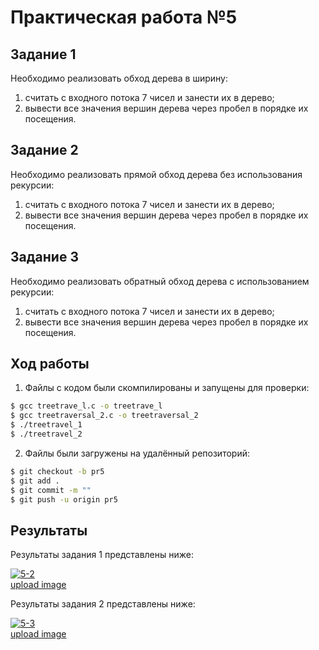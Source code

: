 # Практическая работа №5


## Задание 1

Необходимо реализовать обход дерева в ширину:
1. считать с входного потока 7 чисел и занести их в дерево;
2. вывести все значения вершин дерева через пробел в порядке их посещения.

## Задание 2

Необходимо реализовать прямой обход дерева без использования рекурсии:
1. считать с входного потока 7 чисел и занести их в дерево;
2. вывести все значения вершин дерева через пробел в порядке их посещения.

## Задание 3

Необходимо реализовать обратный обход дерева с использованием рекурсии:
1. считать с входного потока 7 чисел и занести их в дерево;
2. вывести все значения вершин дерева через пробел в порядке их посещения.


## Ход работы 

1. Файлы с кодом были скомпилированы и запущены для проверки: 
```sh
$ gcc treetrave_l.c -o treetrave_l
$ gcc treetraversal_2.c -o treetraversal_2
$ ./treetravel_1
$ ./treetravel_2
```
2. Файлы были загружены на удалённый репозиторий:
```sh
$ git checkout -b pr5
$ git add .
$ git commit -m ""
$ git push -u origin pr5
```

## Результаты

Результаты задания 1 представлены ниже:

<a href="https://imgbb.com/"><img src="https://i.ibb.co/ws80B6S/5-2.png" alt="5-2" border="0"></a><br /><a target='_blank' href='https://ru.imgbb.com/'>upload image</a><br />

Результаты задания 2 представлены ниже:

<a href="https://imgbb.com/"><img src="https://i.ibb.co/LxDbSYd/5-3.png" alt="5-3" border="0"></a><br /><a target='_blank' href='https://ru.imgbb.com/'>upload image</a><br />


